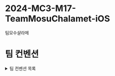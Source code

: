 # 2024-MC3-M17-TeamMosuChalamet-iOS
팀모수샬라메

# 팀 컨벤션
<details> 
<summary>팀 컨벤션 목록</summary>

  ## ✅ 이슈 생성 규칙
  템플릿을 이용해주세요.
  
  ## ✅ 브랜치 생성 규칙
  이슈를 먼저 만들고 나서 브랜치를 만들어주세요.
  
  `{해당 이슈의 라벨}/#{이슈번호}` 형태로 만들어주세요.
  
  ex) `feat/#16`
  
  ex) `fix/#24`
  
  ## ✅ 커밋 규칙
  `[#{이슈번호}] 커밋 요약` 형태로 적어주세요.
  
  ex) `[#17] 전송 버튼 컴포넌트 추가`
  
  ex) `[#26] 안쓰는 파일 정리`
  
  ## ✅ PR 규칙
  `[{해당 이슈의 라벨}] {PR 제목}` 형태로 만들어주세요.
  
  ex) `[feat] 메인 화면 구성`
  
  ex) `[fix] 메세지 보내기 기능 수정`

</details>
